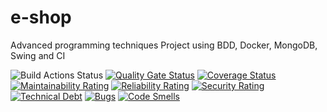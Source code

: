 # e-shop
Advanced programming techniques Project using BDD, Docker, MongoDB, Swing and CI

![Build Actions Status](https://github.com/GiovanniBurbi/e-shop/actions/workflows/maven-linux.yml/badge.svg)
[![Quality Gate Status](https://sonarcloud.io/api/project_badges/measure?project=GiovanniBurbi_e-shop&metric=alert_status)](https://sonarcloud.io/summary/new_code?id=GiovanniBurbi_e-shop)
[![Coverage Status](https://coveralls.io/repos/github/GiovanniBurbi/e-shop/badge.svg)](https://coveralls.io/github/GiovanniBurbi/e-shop)
[![Maintainability Rating](https://sonarcloud.io/api/project_badges/measure?project=GiovanniBurbi_e-shop&metric=sqale_rating)](https://sonarcloud.io/summary/new_code?id=GiovanniBurbi_e-shop)
[![Reliability Rating](https://sonarcloud.io/api/project_badges/measure?project=GiovanniBurbi_e-shop&metric=reliability_rating)](https://sonarcloud.io/summary/new_code?id=GiovanniBurbi_e-shop)
[![Security Rating](https://sonarcloud.io/api/project_badges/measure?project=GiovanniBurbi_e-shop&metric=security_rating)](https://sonarcloud.io/summary/new_code?id=GiovanniBurbi_e-shop)
[![Technical Debt](https://sonarcloud.io/api/project_badges/measure?project=GiovanniBurbi_e-shop&metric=sqale_index)](https://sonarcloud.io/summary/new_code?id=GiovanniBurbi_e-shop)
[![Bugs](https://sonarcloud.io/api/project_badges/measure?project=GiovanniBurbi_e-shop&metric=bugs)](https://sonarcloud.io/summary/new_code?id=GiovanniBurbi_e-shop)
[![Code Smells](https://sonarcloud.io/api/project_badges/measure?project=GiovanniBurbi_e-shop&metric=code_smells)](https://sonarcloud.io/summary/new_code?id=GiovanniBurbi_e-shop)
